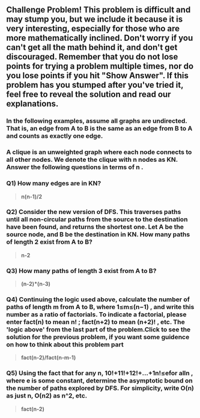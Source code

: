 ## Challenge Problem! This problem is difficult and may stump you, but we include it because it is very interesting, especially for those who are more mathematically inclined. Don't worry if you can't get all the math behind it, and don't get discouraged. Remember that you do not lose points for trying a problem multiple times, nor do you lose points if you hit "Show Answer". If this problem has you stumped after you've tried it, feel free to reveal the solution and read our explanations.

### In the following examples, assume all graphs are undirected. That is, an edge from A to B is the same as an edge from B to A and counts as exactly one edge.

### A clique is an unweighted graph where each node connects to all other nodes. We denote the clique with  n  nodes as KN. Answer the following questions in terms of  n .

### Q1) How many edges are in KN?

> **n(n-1)/2**

### Q2) Consider the new version of DFS. This traverses paths until all non-circular paths from the source to the destination have been found, and returns the shortest one. Let A be the source node, and B be the destination in KN. How many paths of length 2 exist from A to B?

> **n-2**

 
### Q3) How many paths of length 3 exist from A to B?

> **(n-2)*(n-3)**
 
### Q4) Continuing the logic used above, calculate the number of paths of length  m  from A to B, where  1≤m≤(n−1) , and write this number as a ratio of factorials. To indicate a factorial, please enter fact(n) to mean  n! ; fact(n+2) to mean  (n+2)! , etc. The 'logic above' from the last part of the problem.Click to see the solution for the previous problem, if you want some guidence on how to think about this problem part

> **fact(n-2)/fact(n-m-1)**
 
### Q5) Using the fact that for any n,  10!+11!+12!+...+1n!≤efor alln , where  e  is some constant, determine the asymptotic bound on the number of paths explored by DFS. For simplicity, write  O(n)  as just n,  O(n2)  as n^2, etc.

> **fact(n-2)**
 